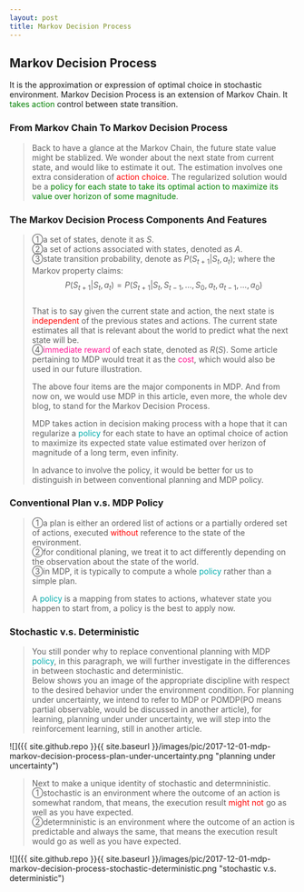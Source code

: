 ```yaml
---
layout: post
title: Markov Decision Process
---
```


## Markov Decision Process
<p class="message">
It is the approximation or expression of optimal choice in stochastic environment.  Markov Decision Process is an extension of Markov Chain.  It <font color="green">takes action</font> control between state transition.
</p>

### From Markov Chain To Markov Decision Process
>Back to have a glance at the Markov Chain, the future state value might be stablized.  We wonder about the next state from current state, and would like to estimate it out.  The estimation involves one extra consideration of <font color="red">action choice</font>.  The regularized solution would be a <font color="green">policy for each state to take its optimal action to maximize its value over horizon of some magnitude</font>.  

### The Markov Decision Process Components And Features
>&#10112;a set of states, denote it as $S$.  
>&#10113;a set of actions associated with states, denoted as $A$.  
>&#10114;state transition probability, denote as $P(S_{t+1}\left|S_t\right.,a_t)$; where the Markov property claims:  
$$P(S_{t+1}\left|S_t\right.,a_t)=P(S_{t+1}\left|S_t\right.,S_{t-1},\dots,S_0,a_t,a_{t-1},\dots,a_0)$$  
>That is to say given the current state and action, the next state is <font color="red">independent</font> of the previous states and actions.  The current state estimates all that is relevant about the world to predict what the next state will be.  
>&#10115;<font color="deeppink">immediate reward</font> of each state, denoted as $R(S)$.  Some article pertaining to MDP would treat it as the <font color="deeppink">cost</font>, which would also be used in our future illustration.  
>
>The above four items are the major components in MDP.  And from now on, we would use MDP in this article, even more, the whole dev blog, to stand for the Markov Decision Process.  
>
>MDP takes action in decision making process with a hope that it can regularize a <font color="#00ADAD">policy</font> for each state to have an optimal choice of action to maximize its expected state value estimated over herizon of magnitude of a long term, even infinity.    
>
>In advance to involve the policy, it would be better for us to distinguish in between conventional planning and MDP policy.  

### Conventional Plan v.s. MDP Policy
>&#10112;a plan is either an ordered list of actions or a partially ordered set of actions, executed <font color="red">without</font> reference to the state of the environment.  
>&#10113;for conditional planing, we treat it to act differently depending on the observation about the state of the world.  
>&#10114;in MDP, it is typically to compute a whole <font color="#00ADAD">policy</font> rather than a simple plan.  
>
>A <font color="#00ADAD">policy</font> is a mapping from states to actions, whatever state you happen to start from, a policy is the best to apply now.

### Stochastic v.s. Deterministic
>You still ponder why to replace conventional planning with MDP <font color="#00ADAD">policy</font>, in this paragraph, we will further investigate in the differences in between stochastic and deterministic.  
>Below shows you an image of the appropriate discipline with respect to the desired behavior under the environment condition.  For planning under uncertainty, we intend to refer to MDP or POMDP(PO means partial observable, would be discussed in another article), for learning, planning under under uncertainty, we will step into the reinforcement learning, still in another article.   

![]({{ site.github.repo }}{{ site.baseurl }}/images/pic/2017-12-01-mdp-markov-decision-process-plan-under-uncertainty.png "planning under uncertainty")

>Next to make a unique identity of stochastic and determninistic.  
>&#10112;stochastic is an environment where the outcome of an action is somewhat random, that means, the execution result <font color=red>might not</font> go as well as you have expected.  
>&#10113;determninistic is an environment where the outcome of an action is predictable and always the same, that means the execution result would go as well as you have expected.  

![]({{ site.github.repo }}{{ site.baseurl }}/images/pic/2017-12-01-mdp-markov-decision-process-stochastic-deterministic.png "stochastic v.s. deterministic")

<!-- Notes -->
<!-- <font color="#00ADAD">policy</font> -->